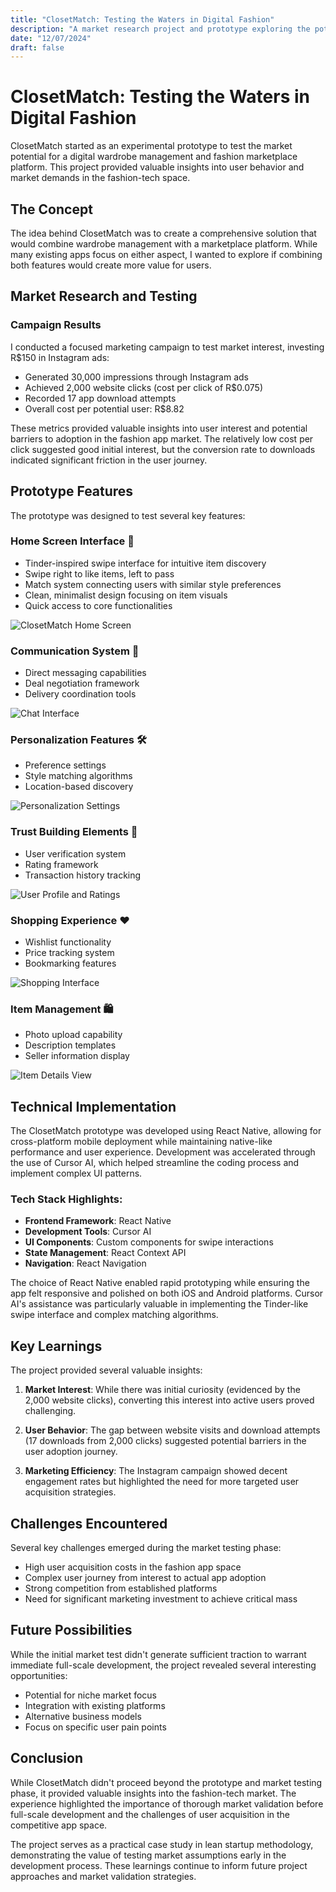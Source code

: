 ```yaml
---
title: "ClosetMatch: Testing the Waters in Digital Fashion"
description: "A market research project and prototype exploring the potential of a digital wardrobe management tool, providing valuable insights into user behavior and market demands."
date: "12/07/2024"
draft: false
---
```


# ClosetMatch: Testing the Waters in Digital Fashion

ClosetMatch started as an experimental prototype to test the market potential for a digital wardrobe management and fashion marketplace platform. This project provided valuable insights into user behavior and market demands in the fashion-tech space.

<div class="screenshot-container">

## The Concept

The idea behind ClosetMatch was to create a comprehensive solution that would combine wardrobe management with a marketplace platform. While many existing apps focus on either aspect, I wanted to explore if combining both features would create more value for users.

## Market Research and Testing

### Campaign Results
I conducted a focused marketing campaign to test market interest, investing R$150 in Instagram ads:
- Generated 30,000 impressions through Instagram ads
- Achieved 2,000 website clicks (cost per click of R$0.075)
- Recorded 17 app download attempts
- Overall cost per potential user: R$8.82

These metrics provided valuable insights into user interest and potential barriers to adoption in the fashion app market. The relatively low cost per click suggested good initial interest, but the conversion rate to downloads indicated significant friction in the user journey.

## Prototype Features

The prototype was designed to test several key features:

### Home Screen Interface 📱
- Tinder-inspired swipe interface for intuitive item discovery
- Swipe right to like items, left to pass
- Match system connecting users with similar style preferences
- Clean, minimalist design focusing on item visuals
- Quick access to core functionalities

![ClosetMatch Home Screen](closetmatch1.png)

### Communication System 💬
- Direct messaging capabilities
- Deal negotiation framework
- Delivery coordination tools

![Chat Interface](closetmatch4.png)

### Personalization Features 🛠️
- Preference settings
- Style matching algorithms
- Location-based discovery

![Personalization Settings](closetmatch6.png)

### Trust Building Elements 🌟
- User verification system
- Rating framework
- Transaction history tracking

![User Profile and Ratings](closetmatch5.png)

### Shopping Experience ❤️
- Wishlist functionality
- Price tracking system
- Bookmarking features

![Shopping Interface](closetmatch3.png)

### Item Management 🛍️
- Photo upload capability
- Description templates
- Seller information display

![Item Details View](closetmatch2.png)

## Technical Implementation

The ClosetMatch prototype was developed using React Native, allowing for cross-platform mobile deployment while maintaining native-like performance and user experience. Development was accelerated through the use of Cursor AI, which helped streamline the coding process and implement complex UI patterns.

### Tech Stack Highlights:
- **Frontend Framework**: React Native
- **Development Tools**: Cursor AI
- **UI Components**: Custom components for swipe interactions
- **State Management**: React Context API
- **Navigation**: React Navigation

The choice of React Native enabled rapid prototyping while ensuring the app felt responsive and polished on both iOS and Android platforms. Cursor AI's assistance was particularly valuable in implementing the Tinder-like swipe interface and complex matching algorithms.

</div>

## Key Learnings

The project provided several valuable insights:

1. **Market Interest**: While there was initial curiosity (evidenced by the 2,000 website clicks), converting this interest into active users proved challenging.

2. **User Behavior**: The gap between website visits and download attempts (17 downloads from 2,000 clicks) suggested potential barriers in the user adoption journey.

3. **Marketing Efficiency**: The Instagram campaign showed decent engagement rates but highlighted the need for more targeted user acquisition strategies.

## Challenges Encountered

Several key challenges emerged during the market testing phase:

- High user acquisition costs in the fashion app space
- Complex user journey from interest to actual app adoption
- Strong competition from established platforms
- Need for significant marketing investment to achieve critical mass

## Future Possibilities

While the initial market test didn't generate sufficient traction to warrant immediate full-scale development, the project revealed several interesting opportunities:

- Potential for niche market focus
- Integration with existing platforms
- Alternative business models
- Focus on specific user pain points

## Conclusion

While ClosetMatch didn't proceed beyond the prototype and market testing phase, it provided valuable insights into the fashion-tech market. The experience highlighted the importance of thorough market validation before full-scale development and the challenges of user acquisition in the competitive app space.

The project serves as a practical case study in lean startup methodology, demonstrating the value of testing market assumptions early in the development process. These learnings continue to inform future project approaches and market validation strategies.
